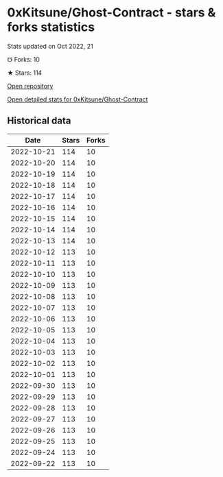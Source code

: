 # 0xKitsune/Ghost-Contract - stars & forks statistics

Stats updated on Oct 2022, 21

☋ Forks: 10

★ Stars: 114

[Open repository](https://github.com/0xKitsune/Ghost-Contract)

[Open detailed stats for 0xKitsune/Ghost-Contract](https://reviewgithub.com/rep/0xKitsune/Ghost-Contract)

## Historical data
| Date | Stars | Forks |
|------|-------|-------|
| 2022-10-21 | 114 | 10 | 
| 2022-10-20 | 114 | 10 | 
| 2022-10-19 | 114 | 10 | 
| 2022-10-18 | 114 | 10 | 
| 2022-10-17 | 114 | 10 | 
| 2022-10-16 | 114 | 10 | 
| 2022-10-15 | 114 | 10 | 
| 2022-10-14 | 114 | 10 | 
| 2022-10-13 | 114 | 10 | 
| 2022-10-12 | 113 | 10 | 
| 2022-10-11 | 113 | 10 | 
| 2022-10-10 | 113 | 10 | 
| 2022-10-09 | 113 | 10 | 
| 2022-10-08 | 113 | 10 | 
| 2022-10-07 | 113 | 10 | 
| 2022-10-06 | 113 | 10 | 
| 2022-10-05 | 113 | 10 | 
| 2022-10-04 | 113 | 10 | 
| 2022-10-03 | 113 | 10 | 
| 2022-10-02 | 113 | 10 | 
| 2022-10-01 | 113 | 10 | 
| 2022-09-30 | 113 | 10 | 
| 2022-09-29 | 113 | 10 | 
| 2022-09-28 | 113 | 10 | 
| 2022-09-27 | 113 | 10 | 
| 2022-09-26 | 113 | 10 | 
| 2022-09-25 | 113 | 10 | 
| 2022-09-24 | 113 | 10 | 
| 2022-09-22 | 113 | 10 | 


